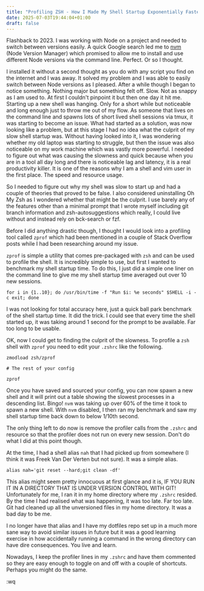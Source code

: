```yaml
---
title: "Profiling ZSH - How I Made My Shell Startup Exponentially Faster (and borked my machine)"
date: 2025-07-03T19:44:04+01:00
draft: false
---
```


Flashback to 2023. I was working with Node on a project and needed to switch between versions easily. A quick Google search led me to [nvm](https://github.com/nvm-sh/nvm) (Node Version Manager)
which promised to allow me to install and use different Node versions via the command line. Perfect. Or so I thought.

I installed it without a second thought as you do with any script you find on the internet and I was away. It solved my problem and I was able to easily switch between Node versions as I pleased.
After a while though I began to notice something. Nothing major but something felt off. Slow. Not as snappy as I am used to. At first I couldn't pinpoint it but then one day it hit me. Starting up a new shell
was hanging. Only for a short while but noticeable and long enough just to throw me out of my flow. As someone that lives on the command line and spawns lots of short lived shell sessions via tmux, it was starting 
to become an issue. What had started as a solution, was now looking like a problem, but at this stage I had no idea what the culprit of my slow shell startup was. Without having looked into it, I was wondering
whether my old laptop was starting to struggle, but then the issue was also noticeable on my work machine which was vastly more powerful. I needed to figure out what was causing the slowness and quick because
when you are in a tool all day long and there is noticeable lag and latency, it is a real productivity killer. It is one of the reasons why I am a shell and vim user in the first place. The speed and resource usage.

So I needed to figure out why my shell was slow to start up and had a couple of theories that proved to be false. I also considered uninstalling Oh My Zsh as I wondered whether that might be the culprit. I use 
barely any of the features other than a minimal prompt that I wrote myself including git branch information and zsh-autosuggestions which really, I could live without and instead rely on bck-search or fzf.

Before I did anything drastic though, I thought I would look into a profiling tool called `zprof` which had been mentioned in a couple of Stack Overflow posts while I had been researching around my issue.

`zprof` is simple a utility that comes pre-packaged with `zsh` and can be used to profile the shell. It is incredibly simple to use, but first I wanted to benchmark my shell startup time. To do this, I just did
a simple one liner on the command line to give me my shell startup time averaged out over 10 new sessions.

```shell
for i in {1..10}; do /usr/bin/time -f "Run $i: %e seconds" $SHELL -i -c exit; done
```
I was not looking for total accuracy here, just a quick ball park benchmark of the shell startup time. It did the trick. I could see that every time the shell started up, it was taking around 1 second for the 
prompt to be available. Far too long to be usable.

OK, now I could get to finding the culprit of the slowness. To profile a `zsh` shell with `zprof` you need to edit your `.zshrc` like the following.

```shell
zmodload zsh/zprof

# The rest of your config

zprof
```

Once you have saved and sourced your config, you can now spawn a new shell and it will print out a table showing the slowest processes in a descending list. Bingo! `nvm` was taking up over 60% of the time it 
took to spawn a new shell. With `nvm` disabled, I then ran my benchmark and saw my shell startup time back down to below 1/10th second.

The only thing left to do now is remove the profiler calls from the `.zshrc` and resource so that the profiler does not run on every new session. Don't do what I did at this point though. 

At the time, I had a shell alias `nah` that I had picked up from somewhere (I think it was Freek Van Der Verten but not sure). It was a simple alias.

```shell
alias nah='git reset --hard;git clean -df'
```

This alias might seem pretty innocuous at first glance and it is, IF YOU RUN IT IN A DIRECTORY THAT IS UNDER VERSION CONTROL WITH GIT! Unfortunately for me, I ran it in my home directory where my `.zshrc` resided. By the time I had realised what was happening, it was too late. Far too late. Git had cleaned up all the unversioned files in my home directory. It was a bad day to be me.

I no longer have that alias and I have my dotfiles repo set up in a much more sane way to avoid similar issues in future but it was a good learning exercise in how accidentally running a command in the wrong
directory can have dire consequences. You live and learn.

Nowadays, I keep the profiler lines in my `.zshrc` and have them commented so they are easy enough to toggle on and off with a couple of shortcuts. Perhaps you might do the same.

:wq
